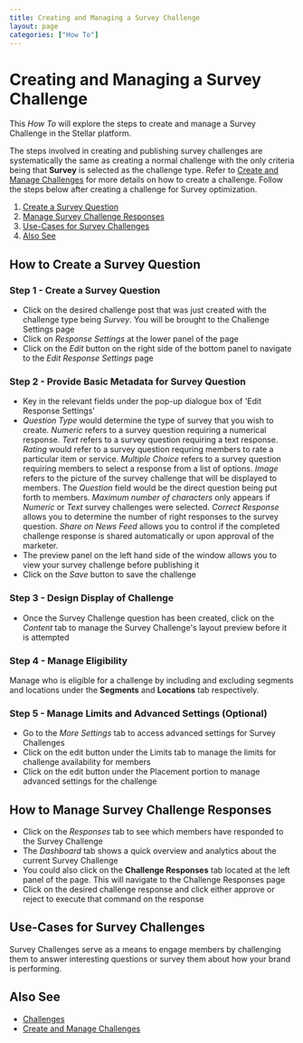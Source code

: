 ```yaml
---
title: Creating and Managing a Survey Challenge
layout: page
categories: ["How To"]
---
```

# Creating and Managing a Survey Challenge 

This *How To* will explore the steps to create and manage a Survey Challenge in the Stellar platform. 

The steps involved in creating and publishing survey challenges are systematically the same as creating a normal challenge with the only criteria being that **Survey** is selected as the challenge type. Refer to [Create and Manage Challenges](./../manage_challenges) for more details on how to create a challenge. Follow the steps below after creating a challenge for Survey optimization.  

1. [Create a Survey Question](#new)
2. [Manage Survey Challenge Responses](#response)
3. [Use-Cases for Survey Challenges](#use)
4. [Also See](#also)

## <a name="new"></a>How to Create a Survey Question
### Step 1 - Create a Survey Question
* Click on the desired challenge post that was just created with the challenge type being *Survey*. You will be brought to the Challenge Settings page
* Click on *Response Settings* at the lower panel of the page
* Click on the *Edit* button on the right side of the bottom panel to navigate to the *Edit Response Settings* page

### Step 2 - Provide Basic Metadata for Survey Question 
* Key in the relevant fields under the pop-up dialogue box of 'Edit Response Settings'
* *Question Type* would determine the type of survey that you wish to create. *Numeric* refers to a survey question requiring a numerical response. *Text* refers to a survey question requiring a text response. *Rating* would refer to a survey question requring members to rate a particular item or service. *Multiple Choice* refers to a survey question requiring members to select a response from a list of options. *Image* refers to the picture of the survey challenge that will be displayed to members. The *Question* field would be the direct question being put forth to members. *Maximum number of characters* only appears if *Numeric* or *Text* survey challenges were selected. *Correct Response* allows you to determine the number of right responses to the survey question. *Share on News Feed* allows you to control if the completed challenge response is shared automatically or upon approval of the marketer.
* The preview panel on the left hand side of the window allows you to view your survey challenge before publishing it
* Click on the *Save* button to save the challenge


### Step 3 - Design Display of Challenge
* Once the Survey Challenge question has been created, click on the *Content* tab to manage the Survey Challenge's layout preview before it is attempted

### Step 4 - Manage Eligibility
Manage who is eligible for a challenge by including and excluding segments and locations under the **Segments** and **Locations** tab respectively.

### Step 5 - Manage Limits and Advanced Settings (Optional)
* Go to the *More Settings* tab to access advanced settings for Survey Challenges 
* Click on the edit button under the Limits tab to manage the limits for challenge availability for members
* Click on the edit button under the Placement portion to manage advanced settings for the challenge


## <a name="response"></a>How to Manage Survey Challenge Responses 
* Click on the *Responses* tab to see which members have responded to the Survey Challenge
* The *Dashboard* tab shows a quick overview and analytics about the current Survey Challenge
* You could also click on the **Challenge Responses** tab located at the left panel of the page. This will navigate to the Challenge Responses page
* Click on the desired challenge response and click either approve or reject to execute that command on the response


## <a name="use"></a>Use-Cases for Survey Challenges
Survey Challenges serve as a means to engage members by challenging them to answer interesting questions or survey them about how your brand is performing. 

## <a name="also"></a>Also See
* [Challenges](./../../concepts/challenges)
* [Create and Manage Challenges](./../manage_challenges)
